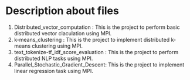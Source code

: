 # Description about files
  1. Distributed_vector_computation : This is the project to perform basic distributed vector claculation using MPI.
  2. k-means_clustering : This is the project to implement distributed k-means clustering using MPI.
  3. text_tokenize-tf_idf_score_evaluation : This is the project to perform distributed NLP tasks using MPI.
  4. Parallel_Stochastic_Gradient_Descent: This is the project to implement linear regression task using MPI.
 
 
 
